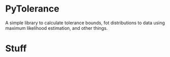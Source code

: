 # PyTolerance
A simple library to calculate tolerance bounds, fot distributions to data using maximum likelihood estimation, and other things. 

# Stuff